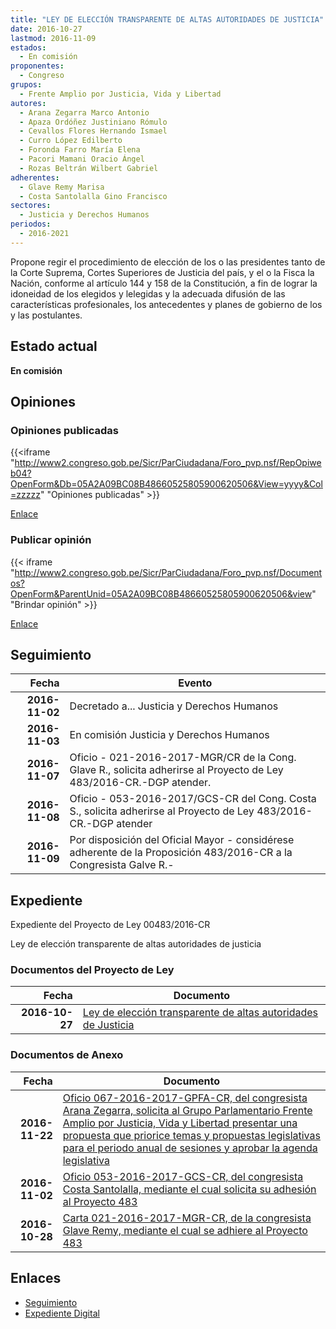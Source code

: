 ```yaml
---
title: "LEY DE ELECCIÓN TRANSPARENTE DE ALTAS AUTORIDADES DE JUSTICIA"
date: 2016-10-27
lastmod: 2016-11-09
estados: 
  - En comisión
proponentes: 
  - Congreso
grupos: 
  - Frente Amplio por Justicia, Vida y Libertad
autores: 
  - Arana Zegarra Marco Antonio
  - Apaza Ordóñez Justiniano Rómulo
  - Cevallos Flores Hernando Ismael
  - Curro López Edilberto
  - Foronda Farro María Elena
  - Pacori Mamani Oracio Ángel
  - Rozas Beltrán Wilbert Gabriel
adherentes: 
  - Glave Remy Marisa
  - Costa Santolalla Gino Francisco
sectores: 
  - Justicia y Derechos Humanos
periodos: 
  - 2016-2021
---
```


Propone regir el procedimiento de elección de los o las presidentes tanto de la Corte Suprema, Cortes Superiores de Justicia del país, y el o la Fisca la Nación, conforme al artículo 144 y 158 de la Constitución, a fin de lograr la idoneidad de los elegidos y lelegidas y la adecuada difusión de las características profesionales, los antecedentes y planes de gobierno de los y las postulantes.


## Estado actual

**En comisión**

## Opiniones

### Opiniones publicadas

{{<iframe "http://www2.congreso.gob.pe/Sicr/ParCiudadana/Foro_pvp.nsf/RepOpiweb04?OpenForm&Db=05A2A09BC08B48660525805900620506&View=yyyy&Col=zzzzz" "Opiniones publicadas" >}}

[Enlace](http://www2.congreso.gob.pe/Sicr/ParCiudadana/Foro_pvp.nsf/RepOpiweb04?OpenForm&Db=05A2A09BC08B48660525805900620506&View=yyyy&Col=zzzzz)
### Publicar opinión

{{< iframe "http://www2.congreso.gob.pe/Sicr/ParCiudadana/Foro_pvp.nsf/Documentos?OpenForm&ParentUnid=05A2A09BC08B48660525805900620506&view" "Brindar opinión" >}}

[Enlace](http://www2.congreso.gob.pe/Sicr/ParCiudadana/Foro_pvp.nsf/Documentos?OpenForm&ParentUnid=05A2A09BC08B48660525805900620506&view)

## Seguimiento

| Fecha | Evento |
|------:|--------|
| **2016-11-02** | Decretado a... Justicia y Derechos Humanos|
| **2016-11-03** | En comisión Justicia y Derechos Humanos|
| **2016-11-07** | Oficio - 021-2016-2017-MGR/CR de la Cong. Glave R., solicita adherirse al Proyecto de Ley 483/2016-CR.-DGP atender.|
| **2016-11-08** | Oficio - 053-2016-2017/GCS-CR del Cong. Costa S., solicita adherirse al Proyecto de Ley 483/2016-CR.-DGP atender|
| **2016-11-09** | Por disposición del Oficial Mayor - considérese adherente de la Proposición 483/2016-CR a la Congresista Galve R.-|


## Expediente

Expediente del Proyecto de Ley 00483/2016-CR

Ley de elección transparente de altas autoridades de justicia


### Documentos del Proyecto de Ley

| Fecha | Documento |
|------:|--------|
| **2016-10-27** | [Ley de elección transparente de altas autoridades de Justicia](http://www.leyes.congreso.gob.pe/Documentos/2016_2021/Proyectos_de_Ley_y_de_Resoluciones_Legislativas/PL0048320161027..pdf) |

### Documentos de Anexo

| Fecha | Documento |
|------:|--------|
| **2016-11-22** | [Oficio 067-2016-2017-GPFA-CR, del congresista Arana Zegarra, solicita al Grupo Parlamentario Frente Amplio por Justicia, Vida y Libertad presentar una propuesta que priorice temas y propuestas legislativas para el periodo anual de sesiones y aprobar la agenda legislativa](http://www.leyes.congreso.gob.pe/Documentos/2016_2021/Oficios/Grupos_Parlamentarios/OFICIO-067-2016-2017-GPFA-CR.pdf) |
| **2016-11-02** | [Oficio 053-2016-2017-GCS-CR, del congresista Costa Santolalla, mediante el cual solicita su adhesión al Proyecto 483](http://www.leyes.congreso.gob.pe/Documentos/2016_2021/Oficios/Congresistas/OFICIO-053-2016-2017-GCS-CR.pdf) |
| **2016-10-28** | [Carta 021-2016-2017-MGR-CR, de la congresista Glave Remy, mediante el cual se adhiere al Proyecto 483](http://www.leyes.congreso.gob.pe/Documentos/2016_2021/Adhesiones/Proyectos_de_Ley/CARTA-021-2016-2017-MGR-CR.pdf) |

## Enlaces 

- [Seguimiento](http://www2.congreso.gob.pe/Sicr/TraDocEstProc/CLProLey2016.nsf/f7fff46988ca05b1052578e100829cc7/6669bcc75965e6350525805900569c22?OpenDocument)
- [Expediente Digital](http://www2.congreso.gob.pehttp://www2.congreso.gob.pe/Sicr/TraDocEstProc/CLProLey2016.nsf/f7fff46988ca05b1052578e100829cc7/6669bcc75965e6350525805900569c22?OpenDocument&Click=05257FB7005EB655.eb71d0cf91d8294e05256cdf006b5706/$Body/0.1C6C)
